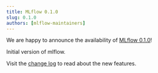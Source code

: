 ```yaml
---
title: MLflow 0.1.0
slug: 0.1.0
authors: [mlflow-maintainers]
---
```


We are happy to announce the availability of [MLflow 0.1.0](https://github.com/mlflow/mlflow/releases/tag/v0.1.0)!

Initial version of mlflow.

Visit the [change log](https://github.com/mlflow/mlflow/blob/master/CHANGELOG.rst[#010](https://github.com/mlflow/mlflow/pull/010)-2018-06-05) to read about the new features.
